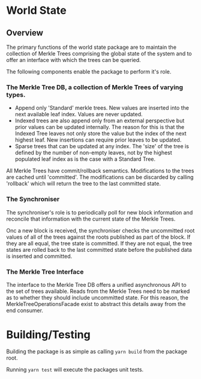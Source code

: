 # World State

## Overview

The primary functions of the world state package are to maintain the collection of Merkle Trees comprising the global state of the system and to offer an interface with which the trees can be queried.

The following components enable the package to perform it's role.

### The Merkle Tree DB, a collection of Merkle Trees of varying types.

- Append only 'Standard' merkle trees. New values are inserted into the next available leaf index. Values are never updated.
- Indexed trees are also append only from an external perspective but prior values can be updated internally. The reason for this is that the Indexed Tree leaves not only store the value but the index of the next highest leaf. New insertions can require prior leaves to be updated.
- Sparse trees that can be updated at any index. The 'size' of the tree is defined by the number of non-empty leaves, not by the highest populated leaf index as is the case with a Standard Tree.

All Merkle Trees have commit/rollback semantics. Modifications to the trees are cached until 'committed'. The modifications can be discarded by calling 'rollback' which will return the tree to the last committed state.

### The Synchroniser

The synchroniser's role is to periodically poll for new block information and reconcile that information with the current state of the Merkle Trees.

Onc a new block is received, the synchroniser checks the uncommitted root values of all of the trees against the roots published as part of the block. If they are all equal, the tree state is committed. If they are not equal, the tree states are rolled back to the last committed state before the published data is inserted and committed.

### The Merkle Tree Interface

The interface to the Merkle Tree DB offers a unified asynchronous API to the set of trees available. Reads from the Merkle Trees need to be marked as to whether they should include uncommitted state. For this reason, the MerkleTreeOperationsFacade exist to abstract this details away from the end consumer.

# Building/Testing

Building the package is as simple as calling `yarn build` from the package root.

Running `yarn test` will execute the packages unit tests.
